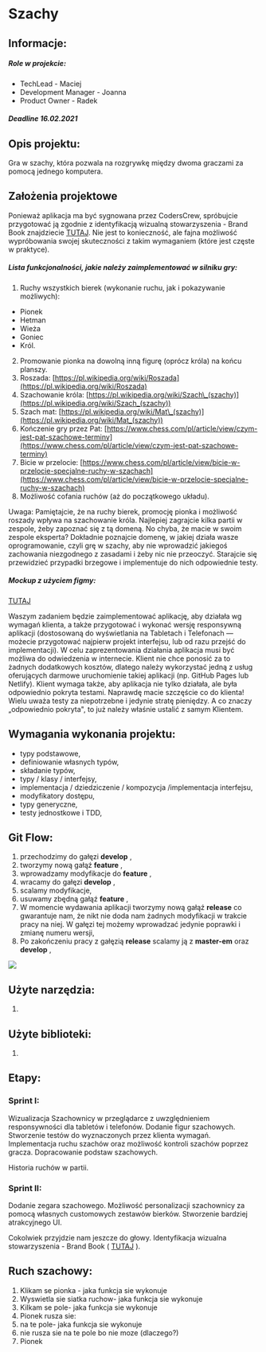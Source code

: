 # Szachy

## Informacje:

##### Role w projekcie:

- TechLead - Maciej
- Development Manager - Joanna
- Product Owner - Radek

##### Deadline 16.02.2021

## Opis projektu:

Gra w szachy, która pozwala na rozgrywkę między dwoma graczami za pomocą jednego komputera.

## Założenia projektowe

Ponieważ aplikacja ma być sygnowana przez CodersCrew, spróbujcie przygotować ją zgodnie z identyfikacją wizualną stowarzyszenia - Brand Book znajdziecie [TUTAJ](https://www.behance.net/gallery/94155751/Brand-Book-Project). Nie jest to konieczność, ale fajna możliwość wypróbowania swojej skuteczności z takim wymaganiem (które jest częste w praktyce).

##### Lista funkcjonalności, jakie należy zaimplementować w silniku gry:

1. Ruchy wszystkich bierek (wykonanie ruchu, jak i pokazywanie możliwych):
  - Pionek
  - Hetman
  - Wieża
  - Goniec
  - Król.
2. Promowanie pionka na dowolną inną figurę (oprócz króla) na końcu planszy.
3. Roszada: [https://pl.wikipedia.org/wiki/Roszada](https://pl.wikipedia.org/wiki/Roszada)
4. Szachowanie króla: [https://pl.wikipedia.org/wiki/Szach\_(szachy)](https://pl.wikipedia.org/wiki/Szach_(szachy))
5. Szach mat: [https://pl.wikipedia.org/wiki/Mat\_(szachy)](https://pl.wikipedia.org/wiki/Mat_(szachy))
6. Kończenie gry przez Pat: [https://www.chess.com/pl/article/view/czym-jest-pat-szachowe-terminy](https://www.chess.com/pl/article/view/czym-jest-pat-szachowe-terminy)
7. Bicie w przelocie: [https://www.chess.com/pl/article/view/bicie-w-przelocie-specjalne-ruchy-w-szachach](https://www.chess.com/pl/article/view/bicie-w-przelocie-specjalne-ruchy-w-szachach)
8. Możliwość cofania ruchów (aż do początkowego układu).

Uwaga: Pamiętajcie, że na ruchy bierek, promocję pionka i możliwość roszady wpływa na szachowanie króla. Najlepiej zagrajcie kilka partii w zespole, żeby zapoznać się z tą domeną. No chyba, że macie w swoim zespole eksperta? Dokładnie poznajcie domenę, w jakiej działa wasze oprogramowanie, czyli grę w szachy, aby nie wprowadzić jakiegoś zachowania niezgodnego z zasadami i żeby nic nie przeoczyć. Starajcie się przewidzieć przypadki brzegowe i implementuje do nich odpowiednie testy.

##### Mockup z użyciem figmy:

[TUTAJ](https://www.figma.com/file/ZllWbpJCCCCKVl7QEfNWbl/CodersCamp2020.Project.TypeScript.Chess?node-id=4461%3A3896)

Waszym zadaniem będzie zaimplementować aplikację, aby działała wg wymagań klienta, a także przygotować i wykonać wersję responsywną aplikacji (dostosowaną do wyświetlania na Tabletach i Telefonach — możecie przygotować najpierw projekt interfejsu, lub od razu przejść do implementacji). W celu zaprezentowania działania aplikacja musi być możliwa do odwiedzenia w internecie. Klient nie chce ponosić za to żadnych dodatkowych kosztów, dlatego należy wykorzystać jedną z usług oferujących darmowe uruchomienie takiej aplikacji (np. GitHub Pages lub Netlify). Klient wymaga także, aby aplikacja nie tylko działała, ale była odpowiednio pokryta testami. Naprawdę macie szczęście co do klienta! Wielu uważa testy za niepotrzebne i jedynie stratę pieniędzy. A co znaczy „odpowiednio pokryta&quot;, to już należy właśnie ustalić z samym Klientem.

## Wymagania wykonania projektu:

- typy podstawowe,
- definiowanie własnych typów,
- składanie typów,
- typy / klasy / interfejsy,
- implementacja / dziedziczenie / kompozycja /implementacja interfejsu,
- modyfikatory dostępu,
- typy generyczne,
- testy jednostkowe i TDD,

## Git Flow:

1. przechodzimy do gałęzi **develop** ,
2. tworzymy nową gałąź **feature** ,
3. wprowadzamy modyfikacje do **feature** ,
4. wracamy do gałęzi **develop** ,
5. scalamy modyfikacje,
6. usuwamy zbędną gałąź **feature** ,
7. W momencie wydawania aplikacji tworzymy nową gałąź **release** co gwarantuje nam, że nikt nie doda nam żadnych modyfikacji w trakcie pracy na niej. W gałęzi tej możemy wprowadzać jedynie poprawki i zmianę numeru wersji,
8. Po zakończeniu pracy z gałęzią **release** scalamy ją z **master-em** oraz **develop** ,

![](RackMultipart20210216-4-1s1veox_html_d5625f9acc82b2a.png)

## Użyte narzędzia:

1.

## Użyte biblioteki:

1.

## Etapy:

### Sprint I:

Wizualizacja Szachownicy w przeglądarce z uwzględnieniem responsywności dla tabletów i telefonów. Dodanie figur szachowych. Stworzenie testów do wyznaczonych przez klienta wymagań. Implementacja ruchu szachów oraz możliwość kontroli szachów poprzez gracza. Dopracowanie podstaw szachowych.

Historia ruchów w partii.

### Sprint II:

Dodanie zegara szachowego. Możliwość personalizacji szachownicy za pomocą własnych customowych zestawów bierków. Stworzenie bardziej atrakcyjnego UI.

Cokolwiek przyjdzie nam jeszcze do głowy. Identyfikacja wizualna stowarzyszenia - Brand Book ( [TUTAJ](https://www.behance.net/gallery/94155751/Brand-Book-Project) ).

## Ruch szachowy:

1. Klikam se pionka - jaka funkcja sie wykonuje
2. Wyswietla sie siatka ruchow- jaka funkcja sie wykonuje
3. Kilkam se pole- jaka funkcja sie wykonuje
4. Pionek rusza sie:
  1. na te pole- jaka funkcja sie wykonuje
  2. nie rusza sie na te pole bo nie moze (dlaczego?)
5. Pionek
